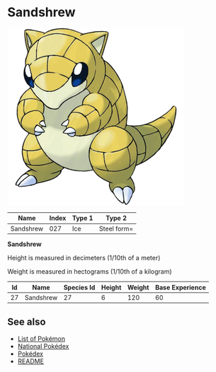 # Sandshrew


![Sandshrew](images/027.png)

| **Name** | **Index** | **Type 1** | **Type 2** |
|----|----|----|----|
| Sandshrew | 027 | Ice | Steel form= |

**Sandshrew** 


Height is measured in decimeters (1/10th of a meter)

Weight is measured in hectograms (1/10th of a kilogram)

| **Id** | **Name** | **Species Id** | **Height** | **Weight** | **Base Experience** |
|--------|----------|----------------|------------|------------|---------------------|
| 27 | Sandshrew | 27 | 6 | 120 | 60 |


## See also

- [List of Pokémon](../pokemon.md)
- [National Pokédex](../national_pokedex.md)
- [Pokédex](../pokedex.md)
- [README](../README.md)

